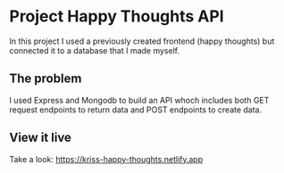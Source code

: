 # Project Happy Thoughts API

In this project I used a previously created frontend (happy thoughts) but connected it to a database that I made myself.

## The problem

I used Express and Mongodb to build an API whoch includes both GET request endpoints to return data and POST endpoints to create data.

## View it live

Take a look: https://kriss-happy-thoughts.netlify.app
